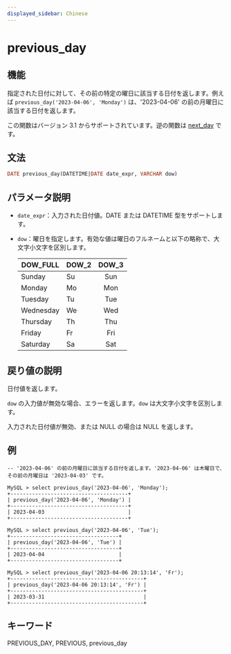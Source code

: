 ```yaml
---
displayed_sidebar: Chinese
---
```


# previous_day

## 機能

指定された日付に対して、その前の特定の曜日に該当する日付を返します。例えば `previous_day('2023-04-06', 'Monday')` は、'2023-04-06' の前の月曜日に該当する日付を返します。

この関数はバージョン 3.1 からサポートされています。逆の関数は [next_day](./next_day.md) です。

## 文法

```SQL
DATE previous_day(DATETIME|DATE date_expr, VARCHAR dow)
```

## パラメータ説明

- `date_expr`：入力された日付値。DATE または DATETIME 型をサポートします。
- `dow`：曜日を指定します。有効な値は曜日のフルネームと以下の略称で、大文字小文字を区別します。

  | DOW_FULL  | DOW_2 | DOW_3 |
  | --------- | ----- |:-----:|
  | Sunday    | Su    | Sun   |
  | Monday    | Mo    | Mon   |
  | Tuesday   | Tu    | Tue   |
  | Wednesday | We    | Wed   |
  | Thursday  | Th    | Thu   |
  | Friday    | Fr    | Fri   |
  | Saturday  | Sa    | Sat   |

## 戻り値の説明

日付値を返します。

`dow` の入力値が無効な場合、エラーを返します。`dow` は大文字小文字を区別します。

入力された日付値が無効、または NULL の場合は NULL を返します。

## 例

```Plain
-- '2023-04-06' の前の月曜日に該当する日付を返します。'2023-04-06' は木曜日で、その前の月曜日は '2023-04-03' です。

MySQL > select previous_day('2023-04-06', 'Monday');
+--------------------------------------+
| previous_day('2023-04-06', 'Monday') |
+--------------------------------------+
| 2023-04-03                           |
+--------------------------------------+

MySQL > select previous_day('2023-04-06', 'Tue');
+-----------------------------------+
| previous_day('2023-04-06', 'Tue') |
+-----------------------------------+
| 2023-04-04                        |
+-----------------------------------+

MySQL > select previous_day('2023-04-06 20:13:14', 'Fr');
+-------------------------------------------+
| previous_day('2023-04-06 20:13:14', 'Fr') |
+-------------------------------------------+
| 2023-03-31                                |
+-------------------------------------------+
```

## キーワード

PREVIOUS_DAY, PREVIOUS, previous_day
